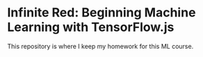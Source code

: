 # Infinite Red: Beginning Machine Learning with TensorFlow.js

This repository is where I keep my homework for this ML course.